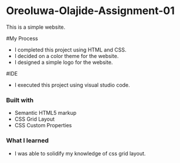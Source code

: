 # Oreoluwa-Olajide-Assignment-01
This is a simple website.

#My Process
- I completed this project using HTML and CSS.
- I decided on a color theme for the website.
- I designed a simple logo for the website.


#IDE
- I executed this project using visual studio code.


### Built with
- Semantic HTML5 markup
- CSS Grid Layout
- CSS Custom Properties

### What I learned
- I was able to solidify my knowledge of css grid layout.
